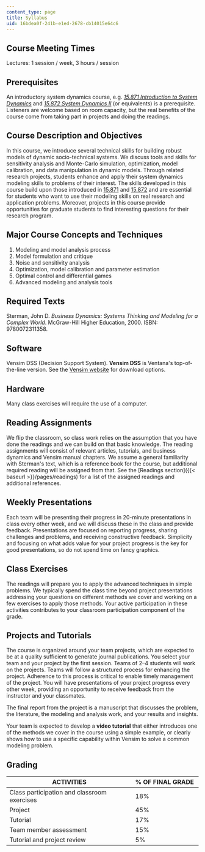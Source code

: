 ```yaml
---
content_type: page
title: Syllabus
uid: 16bdea0f-241b-e1ed-2678-cb14015e64c6
---
```


Course Meeting Times
--------------------

Lectures: 1 session / week, 3 hours / session

Prerequisites
-------------

An introductory system dynamics course, e.g. [_15.871 Introduction to System Dynamics_](/courses/15-871-introduction-to-system-dynamics-fall-2013) and [_15.872 System Dynamics II_](/courses/15-872-system-dynamics-ii-fall-2013) (or equivalents) is a prerequisite. Listeners are welcome based on room capacity, but the real benefits of the course come from taking part in projects and doing the readings.

Course Description and Objectives
---------------------------------

In this course, we introduce several technical skills for building robust models of dynamic socio-technical systems. We discuss tools and skills for sensitivity analysis and Monte-Carlo simulation, optimization, model calibration, and data manipulation in dynamic models. Through related research projects, students enhance and apply their system dynamics modeling skills to problems of their interest. The skills developed in this course build upon those introduced in [15.871](/courses/15-871-introduction-to-system-dynamics-fall-2013) and [15.872](/courses/15-872-system-dynamics-ii-fall-2013) and are essential for students who want to use their modeling skills on real research and application problems. Moreover, projects in this course provide opportunities for graduate students to find interesting questions for their research program.

Major Course Concepts and Techniques
------------------------------------

1.  Modeling and model analysis process
2.  Model formulation and critique
3.  Noise and sensitivity analysis
4.  Optimization, model calibration and parameter estimation
5.  Optimal control and differential games
6.  Advanced modeling and analysis tools

Required Texts
--------------

Sterman, John D. _Business Dynamics: Systems Thinking and Modeling for a Complex World_. McGraw-Hill Higher Education, 2000. ISBN: 9780072311358.

Software
--------

Vensim DSS (Decision Support System). **Vensim DSS** is Ventana's top-of-the-line version. See the [Vensim website](http://vensim.com/) for download options.

Hardware
--------

Many class exercises will require the use of a computer.

Reading Assignments
-------------------

We flip the classroom, so class work relies on the assumption that you have done the readings and we can build on that basic knowledge. The reading assignments will consist of relevant articles, tutorials, and business dynamics and Vensim manual chapters. We assume a general familiarity with Sterman's text, which is a reference book for the course, but additional required reading will be assigned from that. See the [Readings section]({{< baseurl >}}/pages/readings) for a list of the assigned readings and additional references.

Weekly Presentations
--------------------

Each team will be presenting their progress in 20-minute presentations in class every other week, and we will discuss these in the class and provide feedback. Presentations are focused on reporting progress, sharing challenges and problems, and receiving constructive feedback. Simplicity and focusing on what adds value for your project progress is the key for good presentations, so do not spend time on fancy graphics.

Class Exercises
---------------

The readings will prepare you to apply the advanced techniques in simple problems. We typically spend the class time beyond project presentations addressing your questions on different methods we cover and working on a few exercises to apply those methods. Your active participation in these activities contributes to your classroom participation component of the grade.

Projects and Tutorials
----------------------

The course is organized around your team projects, which are expected to be at a quality sufficient to generate journal publications. You select your team and your project by the first session. Teams of 2–4 students will work on the projects. Teams will follow a structured process for enhancing the project. Adherence to this process is critical to enable timely management of the project. You will have presentations of your project progress every other week, providing an opportunity to receive feedback from the instructor and your classmates.

The final report from the project is a manuscript that discusses the problem, the literature, the modeling and analysis work, and your results and insights.

Your team is expected to develop a **video tutorial** that either introduces one of the methods we cover in the course using a simple example, or clearly shows how to use a specific capability within Vensim to solve a common modeling problem.

Grading
-------

| ACTIVITIES | % OF FINAL GRADE  |
| --- | --- |
| Class participation and classroom exercises | 18% |
| Project | 45% |
| Tutorial | 17% |
| Team member assessment | 15% |
| Tutorial and project review | 5%